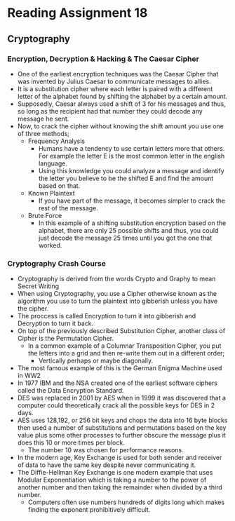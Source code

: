 # Reading Assignment 18

## Cryptography

### Encryption, Decryption & Hacking & The Caesar Cipher

- One of the earliest encryption techniques was the Caesar Cipher that was invented by Julius Caesar to communicate messages to allies.
- It is a substitution cipher where each letter is paired with a different letter of the alphabet found by shifting the alphabet by a certain amount.
- Supposedly, Caesar always used a shift of 3 for his messages and thus, so long as the recipient had that number they could decode any message he sent.
- Now, to crack the cipher without knowing the shift amount you use one of three methods;
  - Frequency Analysis
    - Humans have a tendency to use certain letters more that others. For example the letter E is the most common letter in the english language.
    - Using this knowledge you could analyze a message and identify the letter you believe to be the shifted E and find the amount based on that.
  - Known Plaintext
    - If you have part of the message, it becomes simpler to crack the rest of the message.
  - Brute Force
    - In this example of a shifting substitution encryption based on the alphabet, there are only 25 possible shifts and thus, you could just decode the message 25 times until you got the one that worked.

### Cryptography Crash Course

- Cryptography is derived from the words Crypto and Graphy to mean Secret Writing
- When using Cryptography, you use a Cipher otherwise known as the algorithm you use to turn the plaintext into gibberish unless you have the cipher.
- The proccess is called Encryption to turn it into gibberish and Decryption to turn it back.
- On top of the previously described Substitution Cipher, another class of Cipher is the Permutation Cipher.
  - In a common example of a Columnar Transposition Cipher, you put the letters into a grid and then re-write them out in a different order;
    - Vertically perhaps or maybe diagonally.
- The most famous example of this is the German Enigma Machine used in WW2
- In 1977 IBM and the NSA created one of the earliest software ciphers called the Data Encryption Standard.
- DES was replaced in 2001 by AES when in 1999 it was discovered that a computer could theoretically crack all the possible keys for DES in 2 days.
- AES uses 128,192, or 256 bit keys and chops the data into 16 byte blocks then used a number of substitutions and permutations based on the key value plus some other processes to further obscure the message plus it does this 10 or more times per block.
  - The number 10 was chosen for performance reasons.
- In the modern age, Key Exchange is used for both sender and receiver of data to have the same key despite never communicating it.
- The Diffie-Hellman Key Exchange is one modern example that uses Modular Exponentiation which is taking a number to the power of another number and then taking the remainder when divided by a third number.
  - Computers often use numbers hundreds of digits long which makes finding the exponent prohibitively difficult.
